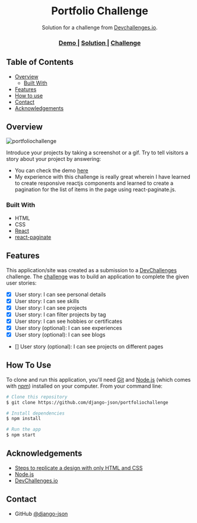 <!-- Please update value in the {}  -->

<h1 align="center">Portfolio Challenge</h1>

<div align="center">
   Solution for a challenge from  <a href="http://devchallenges.io" target="_blank">Devchallenges.io</a>.
</div>

<div align="center">
  <h3>
    <a href="https://django-portfolio.netlify.app">
      Demo
    </a>
    <span> | </span>
    <a href="https://github.com/django-json/portfoliochallenge/">
      Solution
    </a>
    <span> | </span>
    <a href="https://devchallenges.io/challenges/5ZnOYsSXM24JWnCsNFlt">
      Challenge
    </a>
  </h3>
</div>

<!-- TABLE OF CONTENTS -->

## Table of Contents

- [Overview](#overview)
  - [Built With](#built-with)
- [Features](#features)
- [How to use](#how-to-use)
- [Contact](#contact)
- [Acknowledgements](#acknowledgements)

<!-- OVERVIEW -->

## Overview

![portfoliochallenge](https://user-images.githubusercontent.com/44185999/106543992-c6f29b80-6541-11eb-9eb6-24614ff8af8a.png)

Introduce your projects by taking a screenshot or a gif. Try to tell visitors a story about your project by answering:

- You can check the demo [here](https://django-portfolio.netlify.app)
- My experience with this challenge is really great wherein I have learned to create responsive reactjs components and learned to create a pagination for the list of items in the page using react-paginate.js.

### Built With

<!-- This section should list any major frameworks that you built your project using. Here are a few examples.-->

- HTML
- CSS
- [React](https://reactjs.org/)
- [react-paginate](https://www.npmjs.com/package/react-paginate)

## Features

<!-- List the features of your application or follow the template. Don't share the figma file here :) -->

This application/site was created as a submission to a [DevChallenges](https://devchallenges.io/challenges) challenge. The [challenge](https://devchallenges.io/challenges/5ZnOYsSXM24JWnCsNFlt) was to build an application to complete the given user stories:

- [x] User story: I can see personal details
- [x] User story: I can see skills
- [x] User story: I can see projects
- [x] User story: I can filter projects by tag
- [x] User story: I can see hobbies or certificates
- [x] User story (optional): I can see experiences
- [x] User story (optional): I can see blogs
- [] User story (optional): I can see projects on different pages

## How To Use

<!-- Example: -->

To clone and run this application, you'll need [Git](https://git-scm.com) and [Node.js](https://nodejs.org/en/download/) (which comes with [npm](http://npmjs.com)) installed on your computer. From your command line:

```bash
# Clone this repository
$ git clone https://github.com/django-json/portfoliochallenge

# Install dependencies
$ npm install

# Run the app
$ npm start
```

## Acknowledgements

<!-- This section should list any articles or add-ons/plugins that helps you to complete the project. This is optional but it will help you in the future. For example: -->

- [Steps to replicate a design with only HTML and CSS](https://devchallenges-blogs.web.app/how-to-replicate-design/)
- [Node.js](https://nodejs.org/)
- [DevChallenges.io](https://devchallenges.io)

## Contact

- GitHub [@django-json](https://{github.com/django-json})
